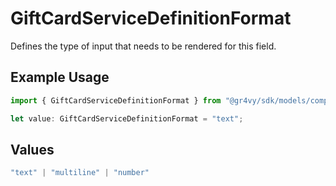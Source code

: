 # GiftCardServiceDefinitionFormat

Defines the type of input that needs to be rendered for this field.

## Example Usage

```typescript
import { GiftCardServiceDefinitionFormat } from "@gr4vy/sdk/models/components";

let value: GiftCardServiceDefinitionFormat = "text";
```

## Values

```typescript
"text" | "multiline" | "number"
```